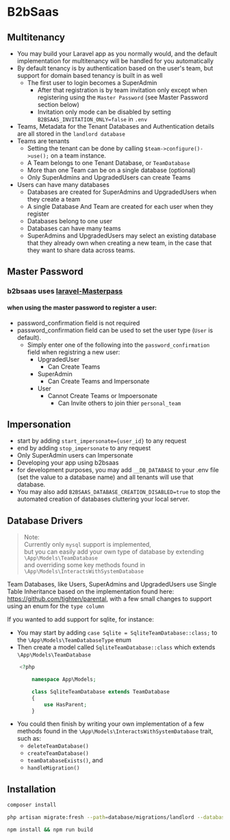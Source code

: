 # B2bSaas

## Multitenancy

- You may build your Laravel app as you normally would, and the default implementation for multitenancy will be handled for you automatically
- By default tenancy is by authentication based on the user's team, but support for domain based tenancy is built in as well
  - The first user to login becomes a SuperAdmin
    - After that registration is by team invitation only except when registering using the `Master Password` (see Master Password section below)
    - Invitation only mode can be disabled by setting `B2BSAAS_INVITATION_ONLY=false` in `.env` 
- Teams, Metadata for the Tenant Databases and Authentication details are all stored in the `landlord database`
- Teams are tenants
  - Setting the tenant can be done by calling `$team->configure()->use();` on a team instance.
  - A Team belongs to one Tenant Database, or `TeamDatabase`
  - More than one Team can be on a single database (optional)
  - Only SuperAdmins and UpgradedUsers can create Teams
- Users can have many databases
  - Databases are created for SuperAdmins and UpgradedUsers when they create a team
  - A single Database And Team are created for each user when they register
  - Databases belong to one user
  - Databases can have many teams
  - SuperAdmins and UpgradedUsers may select an existing database that they already own when creating a new team, in the case that they want to share data across teams.
 
## Master Password

### b2bsaas uses [laravel-Masterpass](https://github.com/imanghafoori1/laravel-MasterPass)

#### when using the master password to register a user:

- password_confirmation field is not required
- password_confirmation field can be used to set the user type (`User` is default).
  - Simply enter one of the following into the `password_confirmation` field when registring a new user:
    - UpgradedUser
      - Can Create Teams
    - SuperAdmin
      - Can Create Teams and Impersonate
    - User
      - Cannot Create Teams or Impoersonate
        - Can Invite others to join thier `personal_team`

## Impersonation

- start by adding `start_impersonate={user_id}` to any request
- end by adding `stop_impersonate` to any request
- Only SuperAdmin users can Impersonate
- Developing your app using b2bsaas
- for development purposes, you may add `__DB_DATABASE` to your .env file (set the value to a database name) and all tenants will use that database.
- You may also add `B2BSAAS_DATABASE_CREATION_DISABLED=true` to stop the automated creation of databases cluttering your local server.

## Database Drivers

> Note:    
> Currently only `mysql` support is implemented,     
> but you can easily add your own type of database by extending `\App\Models\TeamDatabase`     
> and overriding some key methods found in `\App\Models\InteractsWithSystemDatabase`

Team Databases, like Users, SuperAdmins and UpgradedUsers use Single Table Inheritance based on the implementation found here: <https://github.com/tighten/parental>, with a few small changes to support using an enum for the `type column`

If you wanted to add support for sqlite, for instance:

- You may start by adding `case Sqlite = SqliteTeamDatabase::class;` to the `\App\Models\TeamDatabaseType` enum
- Then create a model called `SqliteTeamDatabase::class` which extends `\App\Models\TeamDatabase`

```php
    <?php

        namespace App\Models;

        class SqliteTeamDatabase extends TeamDatabase
        {
            use HasParent;
        }
```

- You could then finish by writing your own implementation of a few methods found in the `\App\Models\InteractsWithSystemDatabase` trait, such as:
  - `deleteTeamDatabase()`
  - `createTeamDatabase()`
  - `teamDatabaseExists()`, and
  - `handleMigration()`

## Installation

```bash
composer install
```

```bash
php artisan migrate:fresh --path=database/migrations/landlord --database=landlord
```

```bash
npm install && npm run build
```
